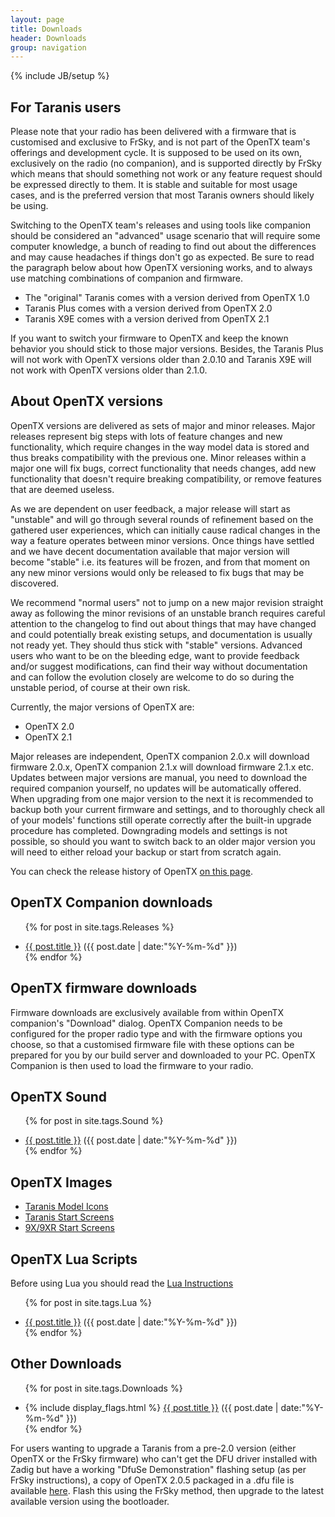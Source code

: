 ```yaml
---
layout: page
title: Downloads
header: Downloads
group: navigation
---
```

{% include JB/setup %}

## For Taranis users
Please note that your radio has been delivered with a firmware that is customised and exclusive to FrSky, and is not part of the OpenTX team's offerings and development cycle. It is supposed to be used on its own, exclusively on the radio (no companion), and is supported directly by FrSky which means that should something not work or any feature request should be expressed directly to them. It is stable and suitable for most usage cases, and is the preferred version that most Taranis owners should likely be using. 

Switching to the OpenTX team's releases and using tools like companion should be considered an "advanced" usage scenario that will require some computer knowledge, a bunch of reading to find out about the differences and may cause headaches if things don't go as expected. Be sure to read the paragraph below about how OpenTX versioning works, and to always use matching combinations of companion and firmware.
<ul>
<li>The "original" Taranis comes with a version derived from OpenTX 1.0</li>
<li>Taranis Plus comes with a version derived from OpenTX 2.0</li>
<li>Taranis X9E comes with a version derived from OpenTX 2.1</li>
</ul>
If you want to switch your firmware to OpenTX and keep the known behavior you should stick to those major versions.
Besides, the Taranis Plus will not work with OpenTX versions older than 2.0.10 and Taranis X9E will not work with OpenTX versions older than 2.1.0.

## About OpenTX versions
OpenTX versions are delivered as sets of major and minor releases. Major releases represent big steps with lots of feature changes and new functionality, which require changes in the way model data is stored and thus breaks compatibility with the previous one. Minor releases within a major one will fix bugs, correct functionality that needs changes, add new functionality that doesn't require breaking compatibility, or remove features that are deemed useless. 

As we are dependent on user feedback, a major release will start as "unstable" and will go through several rounds of refinement based on the gathered user experiences, which can initially cause radical changes in the way a feature operates between minor versions. Once things have settled and we have decent documentation available that major version will become "stable" i.e. its features will be frozen, and from that moment on any new minor versions would only be released to fix bugs that may be discovered. 

We recommend "normal users" not to jump on a new major revision straight away as following the minor revisions of an unstable branch requires careful attention to the changelog to find out about things that may have changed and could potentially break existing setups, and documentation is usually not ready yet. They should thus stick with "stable" versions. Advanced users who want to be on the bleeding edge, want to provide feedback and/or suggest modifications, can find their way without documentation and can follow the evolution closely are welcome to do so during the unstable period, of course at their own risk. 

Currently, the major versions of OpenTX are:
<ul>
<li>OpenTX 2.0</li>
<li>OpenTX 2.1</li>
</ul>

Major releases are independent, OpenTX companion 2.0.x will download firmware 2.0.x, OpenTX companion 2.1.x will download firmware 2.1.x etc. Updates between major versions are manual, you need to download the required companion yourself, no updates will be automatically offered. When upgrading from one major version to the next it is recommended to backup both your current firmware and settings, and to thoroughly check all of your models' functions still operate correctly after the built-in upgrade procedure has completed. Downgrading models and settings is not possible, so should you want to switch back to an older major version you will need to either reload your backup or start from scratch again.
 
You can check the release history of OpenTX [on this page](https://github.com/opentx/opentx/releases).
 
## OpenTX Companion downloads

<ul class="posts">

<!-- Insert Fixed List Items Here -->

{% for post in site.tags.Releases %}
  <div class="post_info">
    <li>
         <a href="{{ post.url }}">{{ post.title }}</a>
         <span>({{ post.date | date:"%Y-%m-%d" }})</span>
    </li>
    </div>
{% endfor %}
</ul>

## OpenTX firmware downloads

Firmware downloads are exclusively available from within OpenTX companion's "Download" dialog. OpenTX Companion needs to be configured for the proper radio type and with the firmware options you choose, so that a customised firmware file with these options can be prepared for you by our build server and downloaded to your PC. OpenTX Companion is then used to load the firmware to your radio.  

## OpenTX Sound
<ul class="posts">

<!-- Insert Fixed List Items Here -->

{% for post in site.tags.Sound %}
  <div class="post_info">
    <li>
         <a href="{{ post.url }}">{{ post.title }}</a>
         <span>({{ post.date | date:"%Y-%m-%d" }})</span>
    </li>
    </div>
{% endfor %}
</ul>


## OpenTX Images
<ul>
<li><a href="icons-taranis.html">Taranis Model Icons</a></li>
<li><a href="screens-taranis.html">Taranis Start Screens</a></li>
<li><a href="screens-9x.html">9X/9XR Start Screens</a></li>
</ul>


## OpenTX Lua Scripts
 
Before using Lua you should read the [Lua Instructions](lua-instructions.html) 

<ul class="posts">

<!-- Insert Fixed List Items Here -->

{% for post in site.tags.Lua %}
  <div class="post_info">
    <li>
         <a href="{{ post.url }}">{{ post.title }}</a>
         <span>({{ post.date | date:"%Y-%m-%d" }})</span>
    </li>
    </div>
{% endfor %}
</ul>


## Other Downloads
<ul class="posts">

<!-- Insert Fixed List Items Here -->

{% for post in site.tags.Downloads %}
  <div class="post_info">
    <li>
         {% include display_flags.html %}
         <a href="{{ post.url }}">{{ post.title }}</a>
         <span>({{ post.date | date:"%Y-%m-%d" }})</span>
    </li>
    </div>
{% endfor %}
</ul>

For users wanting to upgrade a Taranis from a pre-2.0 version (either OpenTX or the FrSky firmware) who can't get the DFU driver installed with Zadig but have a working "DfuSe Demonstration" flashing setup (as per FrSky instructions), a copy of OpenTX 2.0.5 packaged in a .dfu file is available [here](http://downloads-20.open-tx.org/companion/opentx-taranis-en-2.0.5.dfu). Flash this using the FrSky method, then upgrade to the latest available version using the bootloader.
<!--  -->